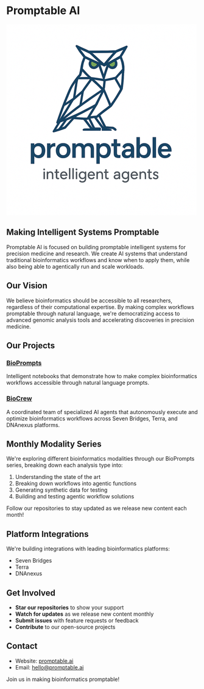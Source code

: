 # Promptable AI

![Promptable AI Logo](https://github.com/Promptable-AI/.github/raw/main/profile/owl_logo.png)

## Making Intelligent Systems Promptable

Promptable AI is focused on building promptable intelligent systems for precision medicine and research. We create AI systems that understand traditional bioinformatics workflows and know when to apply them, while also being able to agentically run and scale workloads.

## Our Vision

We believe bioinformatics should be accessible to all researchers, regardless of their computational expertise. By making complex workflows promptable through natural language, we're democratizing access to advanced genomic analysis tools and accelerating discoveries in precision medicine.

## Our Projects

### [BioPrompts](https://github.com/Promptable-AI/bioprompts)
Intelligent notebooks that demonstrate how to make complex bioinformatics workflows accessible through natural language prompts.

### [BioCrew](https://github.com/Promptable-AI/biocrew)
A coordinated team of specialized AI agents that autonomously execute and optimize bioinformatics workflows across Seven Bridges, Terra, and DNAnexus platforms.

## Monthly Modality Series

We're exploring different bioinformatics modalities through our BioPrompts series, breaking down each analysis type into:

1. Understanding the state of the art
2. Breaking down workflows into agentic functions
3. Generating synthetic data for testing
4. Building and testing agentic workflow solutions

Follow our repositories to stay updated as we release new content each month!

## Platform Integrations

We're building integrations with leading bioinformatics platforms:
- Seven Bridges
- Terra
- DNAnexus

## Get Involved

- **Star our repositories** to show your support
- **Watch for updates** as we release new content monthly
- **Submit issues** with feature requests or feedback
- **Contribute** to our open-source projects

## Contact

- Website: [promptable.ai](https://www.promptable.ai)
- Email: hello@promptable.ai

Join us in making bioinformatics promptable!
